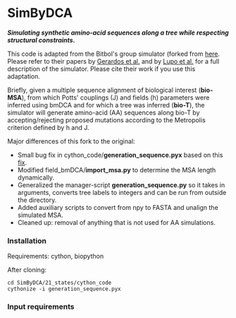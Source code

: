 # SimByDCA

**_Simulating synthetic amino-acid sequences along a tree while respecting structural constraints._**

This code is adapted from the Bitbol's group simulator (forked from [here](https://github.com/Bitbol-Lab/Phylogeny-Partners/tree/v2.0). Please refer to their papers by [Gerardos et al.](https://journals.plos.org/ploscompbiol/article?id=10.1371/journal.pcbi.1010147) and by [Lupo et al.](https://www.nature.com/articles/s41467-022-34032-y) for a full description of the simulator. Please cite their work if you use this adaptation.

Briefly, given a multiple sequence alignment of biological interest (**bio-MSA**), from which Potts' couplings (J) and fields (h) parameters were inferred using bmDCA and for which a tree was inferred (**bio-T**), the simulator will generate amino-acid (AA) sequences along bio-T by accepting/rejecting proposed mutations according to the Metropolis criterion defined by h and J.

Major differences of this fork to the original:
* Small bug fix in cython_code/**generation_sequence.pyx** based on this [fix](https://github.com/Bitbol-Lab/Phylogeny-ESM2/blob/4d75497116427948de2bb1d7722483e3b95f3781/MSAGenerator/MSAGenerator.py#L52-L55).
* Modified field_bmDCA/**import_msa.py** to determine the MSA length dynamically.
* Generalized the manager-script **generation_sequence.py** so it takes in arguments, converts tree labels to integers and can be run from outside the directory.
* Added auxiliary scripts to convert from npy to FASTA and unalign the simulated MSA.
* Cleaned up: removal of anything that is not used for AA simulations.

### Installation

Requirements: cython, biopython

After cloning: 
```
cd SimByDCA/21_states/cython_code
cythonize -i generation_sequence.pyx
```

### Input requirements


